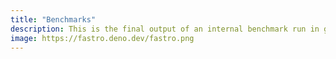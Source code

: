 ```yaml
---
title: "Benchmarks"
description: This is the final output of an internal benchmark run in github action
image: https://fastro.deno.dev/fastro.png
---
```


